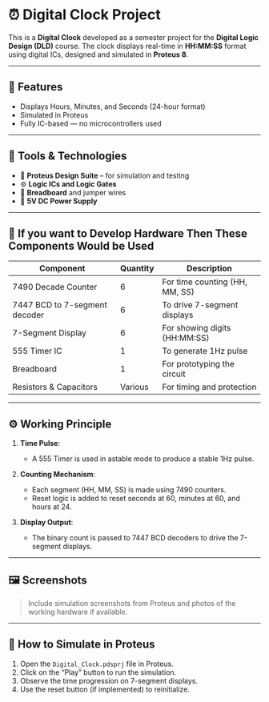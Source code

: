 # ⏰ Digital Clock Project

This is a **Digital Clock** developed as a semester project for the **Digital Logic Design (DLD)** course. The clock displays real-time in **HH:MM:SS** format using digital ICs, designed and simulated in **Proteus 8**.

---

## 📌 Features

- Displays Hours, Minutes, and Seconds (24-hour format)
- Simulated in Proteus
- Fully IC-based — no microcontrollers used

---

## 🔧 Tools & Technologies

- 🧪 **Proteus Design Suite** – for simulation and testing
- ⚙️ **Logic ICs and Logic Gates**
- 🧰 **Breadboard** and jumper wires
- 🔋 **5V DC Power Supply**

---

## 🔌 If you want to Develop Hardware Then These Components Would be Used

| Component           | Quantity | Description                              |
|--------------------|----------|------------------------------------------|
| 7490 Decade Counter| 6        | For time counting (HH, MM, SS)           |
| 7447 BCD to 7-segment decoder | 6 | To drive 7-segment displays              |
| 7-Segment Display  | 6        | For showing digits (HH:MM:SS)            |
| 555 Timer IC       | 1        | To generate 1Hz pulse                    |
| Breadboard         | 1        | For prototyping the circuit              |
| Resistors & Capacitors | Various | For timing and protection               |

---

## ⚙️ Working Principle

1. **Time Pulse**:
   - A 555 Timer is used in astable mode to produce a stable 1Hz pulse.

2. **Counting Mechanism**:
   - Each segment (HH, MM, SS) is made using 7490 counters.
   - Reset logic is added to reset seconds at 60, minutes at 60, and hours at 24.

3. **Display Output**:
   - The binary count is passed to 7447 BCD decoders to drive the 7-segment displays.

---

## 🖼️ Screenshots

> Include simulation screenshots from Proteus and photos of the working hardware if available.

---

## 🧪 How to Simulate in Proteus

1. Open the `Digital_Clock.pdsprj` file in Proteus.
2. Click on the “Play” button to run the simulation.
3. Observe the time progression on 7-segment displays.
4. Use the reset button (if implemented) to reinitialize.


